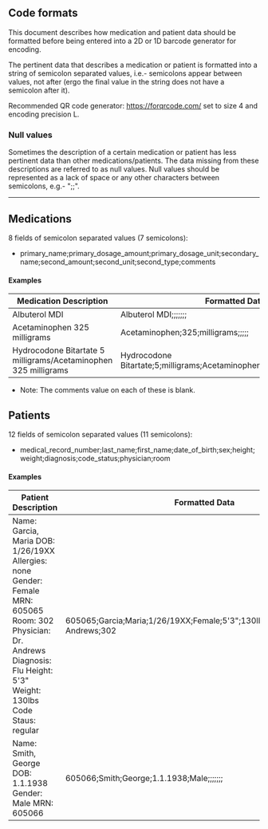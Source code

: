 ## Code formats

This document describes how medication and patient data should be formatted before being entered into a 2D or 1D barcode generator for encoding.

The pertinent data that describes a medication or patient is formatted into a string of semicolon separated values, i.e.- semicolons appear between values, not after (ergo the final value in the string does not have a semicolon after it).

Recommended QR code generator: https://forqrcode.com/ set to size 4 and encoding precision L.

### Null values

Sometimes the description of a certain medication or patient has less pertinent data than other medications/patients. The data missing from these descriptions are referred to as null values. Null values should be represented as a lack of space or any other characters between semicolons, e.g.- ";;".

---


## Medications

8 fields of semicolon separated values (7 semicolons):
- primary_name;primary_dosage_amount;primary_dosage_unit;secondary_name;second_amount;second_unit;second_type;comments

#### Examples
| Medication Description | Formatted Data |
|------------------------|----------------|
| Albuterol MDI | Albuterol MDI;;;;;;; |
| Acetaminophen 325 milligrams | Acetaminophen;325;milligrams;;;;; |
| Hydrocodone Bitartate 5 milligrams/Acetaminophen 325 milligrams | Hydrocodone Bitartate;5;milligrams;Acetaminophen;325;milligrams;combo; |
- Note: The comments value on each of these is blank.


## Patients

12 fields of semicolon separated values (11 semicolons):
- medical_record_number;last_name;first_name;date_of_birth;sex;height;weight;diagnosis;code_status;physician;room

#### Examples

| Patient Description | Formatted Data |
|---------------------|----------------|
| Name: Garcia, Maria DOB: 1/26/19XX Allergies: none Gender: Female MRN: 605065 Room: 302 Physician: Dr. Andrews Diagnosis: Flu Height: 5'3" Weight: 130lbs Code Staus: regular | 605065;Garcia;Maria;1/26/19XX;Female;5'3";130lbs;Flu;none;regular;Dr. Andrews;302 |
| Name: Smith, George DOB: 1.1.1938 Gender: Male MRN: 605066 | 605066;Smith;George;1.1.1938;Male;;;;;;; |
